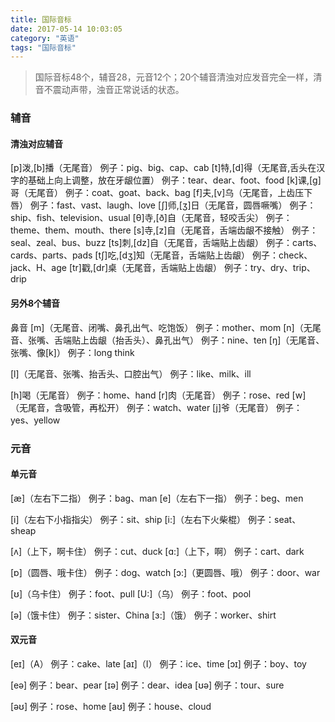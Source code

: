 ```yaml
---
title: 国际音标
date: 2017-05-14 10:03:05
category: "英语"
tags: "国际音标"
---
```

> 国际音标48个，辅音28，元音12个；20个辅音清浊对应发音完全一样，清音不震动声带，浊音正常说话的状态。

### 辅音

#### 清浊对应辅音

[p]泼,[b]播（无尾音）  例子：pig、big、cap、cab
[t]特,[d]得（无尾音,舌头在汉字的基础上向上调整，放在牙龈位置）  例子：tear、dear、foot、food
[k]课,[g]哥（无尾音）  例子：coat、goat、back、bag
[f]夫,[v]乌（无尾音，上齿压下唇）  例子：fast、vast、laugh、love
[ʃ]师,[ʒ]日（无尾音，圆唇噘嘴）  例子：ship、fish、television、usual
[θ]寺,[ð]自（无尾音，轻咬舌尖）  例子：theme、them、mouth、there
[s]寺,[z]自（无尾音，舌端齿龈不接触）  例子：seal、zeal、bus、buzz
[ts]刺,[dz]自（无尾音，舌端贴上齿龈）  例子：carts、cards、parts、pads
[tʃ]吃,[dʒ]知（无尾音，舌端贴上齿龈）  例子：check、jack、H、age
[tr]戳,[dr]桌（无尾音，舌端贴上齿龈）  例子：try、dry、trip、drip

#### 另外8个辅音
鼻音
[m]（无尾音、闭嘴、鼻孔出气、吃饱饭）  例子：mother、mom
[n]（无尾音、张嘴、舌端贴上齿龈（抬舌头）、鼻孔出气）  例子：nine、ten
[ŋ]（无尾音、张嘴、像[k]）  例子：long think

[l]（无尾音、张嘴、抬舌头、口腔出气）  例子：like、milk、ill

[h]喝（无尾音）  例子：home、hand
[r]肉（无尾音）  例子：rose、red
[w]  （无尾音，含吸管，再松开）  例子：watch、water
[j]爷（无尾音）  例子：yes、yellow

### 元音

#### 单元音

[æ]（左右下二指）   例子：bag、man
[e]（左右下一指）   例子：beg、men

[i]（左右下小指指尖）   例子：sit、ship
[i:]（左右下火柴棍）   例子：seat、sheap

[ʌ]（上下，啊卡住）   例子：cut、duck
[ɑ:]（上下，啊）   例子：cart、dark

[ɒ]（圆唇、哦卡住）   例子：dog、watch
[ɔ:]（更圆唇、哦）   例子：door、war

[ʊ]（乌卡住）   例子：foot、pull
[U:]（乌）   例子：foot、pool

[ə]（饿卡住）   例子：sister、China
[ɜ:]（饿）   例子：worker、shirt

#### 双元音

[eɪ]（A）   例子：cake、late
[aɪ]（I）   例子：ice、time
[ɔɪ]   例子：boy、toy

[eə]   例子：bear、pear
[ɪə]   例子：dear、idea
[ʊə]   例子：tour、sure

[əʊ]   例子：rose、home
[aʊ]   例子：house、cloud

